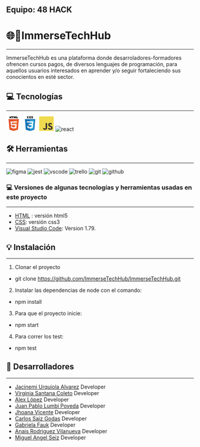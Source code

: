 ## Equipo: 48 HACK

# 🌐🛒ImmerseTechHub
***
ImmerseTechHub es una plataforma donde desarroladores-formadores ofrencen cursos pagos, de diversos lenguajes de programación, para aquellos usuarios interesados en aprender y/o seguir fortaleciendo sus conocientos en esté sector.

## 💻 Tecnologías
***
<div> <img src="https://raw.githubusercontent.com/devicons/devicon/master/icons/html5/html5-original-wordmark.svg" alt="html5" width="40" height="40"/>
<img src="https://raw.githubusercontent.com/devicons/devicon/master/icons/css3/css3-original-wordmark.svg" alt="css3" width="40" height="40"/>
<img src="https://raw.githubusercontent.com/devicons/devicon/master/icons/javascript/javascript-original.svg" alt="javascript" width="40" height="40"/>
<img src="https://img.icons8.com/?size=1x&id=t5K2CR8feVdX&format=gif" alt="react" width="40" heigth="40"/> </div>

## 🛠 Herramientas
***
<div>
<img src="https://www.vectorlogo.zone/logos/figma/figma-icon.svg" alt="figma" width="40" height="40"/>
<img src="https://github.com/EqualWaveStudio/soundwave/assets/131855670/465e872f-6242-48b4-964c-7f5c3e749685" alt="jest" width="40" height="40"/>
<img src="https://w7.pngwing.com/pngs/512/824/png-transparent-visual-studio-code-hd-logo-thumbnail.png" alt="vscode" width="40" heigth="40"/>
<img src="https://w7.pngwing.com/pngs/115/721/png-transparent-trello-social-icons-icon.png" alt="trello" width="40" heigth="40"/>
<img src="https://www.vectorlogo.zone/logos/git-scm/git-scm-icon.svg" alt="git" width="40" height="40"/> 
<img src="https://cdn-icons-png.flaticon.com/512/25/25231.png" alt="github" width="40" heigth="40"/> </div>

### 💻 Versiones de algunas tecnologías y herramientas usadas en este proyecto 
***
- [HTML](https://developer.mozilla.org/es/docs/Web/HTML) : versión html5
- [CSS](https://developer.mozilla.org/es/docs/Web/CSS): versión css3
- [Visual Studio Code](https://code.visualstudio.com/): Version 1.79.

## 💡 Instalación
***
1. Clonar el proyecto 
- git clone https://github.com/ImmerseTechHub/ImmerseTechHub.git

2. Instalar las dependencias de node con el comando:
- npm install

3. Para que el proyecto inicie:
- npm start

4. Para correr los test:
- npm test



## 👾 Desarrolladores
***
- [Jacinemi Urquiola Alvarez](https://github.com/JacinemiUA) Developer
- [Virginia Santana Coleto](https://github.com/VirginiaSantana) Developer
- [Alex López](https://github.com/alexlf93) Developer
- [Juan Pablo Lumbi Poveda](https://github.com/juanpablolumbipoveda) Developer
- [Jhoana Vicente](https://github.com/JhoanaVicente) Developer
- [Carlos Saiz Godas](https://github.com/carlos-saiz) Developer
- [Gabriela Fauk](https://github.com/gabifauk) Developer
- [Anais Rodriguez Vilanueva](https://github.com/Anais-RV) Developer
- [Miguel Angel Seiz](https://github.com/maseiz) Developer

